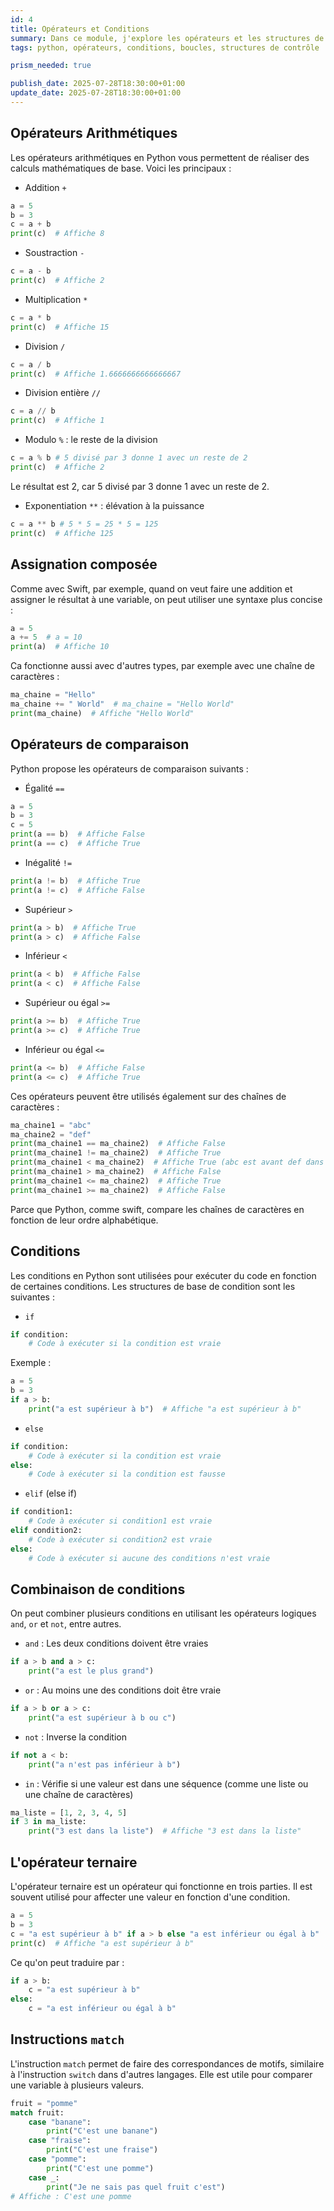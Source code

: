 ```yaml
---
id: 4
title: Opérateurs et Conditions
summary: Dans ce module, j'explore les opérateurs et les structures de contrôle de flux en Python, notamment les instructions conditionnelles et les boucles. Ces concepts sont essentiels pour créer des programmes logiques et interactifs.
tags: python, opérateurs, conditions, boucles, structures de contrôle

prism_needed: true

publish_date: 2025-07-28T18:30:00+01:00
update_date: 2025-07-28T18:30:00+01:00
---
```


## Opérateurs Arithmétiques

Les opérateurs arithmétiques en Python vous permettent de réaliser des calculs mathématiques de base. Voici les principaux :

- Addition `+`

```python
a = 5
b = 3
c = a + b
print(c)  # Affiche 8
```

- Soustraction `-`

```python
c = a - b
print(c)  # Affiche 2
```

- Multiplication `*`

```python
c = a * b
print(c)  # Affiche 15
```

- Division `/`

```python
c = a / b
print(c)  # Affiche 1.6666666666666667
```

- Division entière `//`

```python
c = a // b
print(c)  # Affiche 1
```

- Modulo `%` : le reste de la division

```python
c = a % b # 5 divisé par 3 donne 1 avec un reste de 2
print(c)  # Affiche 2
```

Le résultat est 2, car 5 divisé par 3 donne 1 avec un reste de 2.

- Exponentiation `**` : élévation à la puissance

```python
c = a ** b # 5 * 5 = 25 * 5 = 125
print(c)  # Affiche 125
```

## Assignation composée

Comme avec Swift, par exemple, quand on veut faire une addition et assigner le résultat à une variable, on peut utiliser une syntaxe plus concise :

```python
a = 5
a += 5  # a = 10
print(a)  # Affiche 10
```

Ca fonctionne aussi avec d'autres types, par exemple avec une chaîne de caractères :

```python
ma_chaine = "Hello"
ma_chaine += " World"  # ma_chaine = "Hello World"
print(ma_chaine)  # Affiche "Hello World"
```

## Opérateurs de comparaison

Python propose les opérateurs de comparaison suivants :

- Égalité `==`

```python
a = 5
b = 3
c = 5
print(a == b)  # Affiche False
print(a == c)  # Affiche True
```

- Inégalité `!=`

```python
print(a != b)  # Affiche True
print(a != c)  # Affiche False
```

- Supérieur `>`

```python
print(a > b)  # Affiche True
print(a > c)  # Affiche False
```

- Inférieur `<`

```python
print(a < b)  # Affiche False
print(a < c)  # Affiche False
```

- Supérieur ou égal `>=`

```python
print(a >= b)  # Affiche True
print(a >= c)  # Affiche True
```

- Inférieur ou égal `<=`

```python
print(a <= b)  # Affiche False
print(a <= c)  # Affiche True
```

Ces opérateurs peuvent être utilisés également sur des chaînes de caractères :

```python
ma_chaine1 = "abc"
ma_chaine2 = "def"
print(ma_chaine1 == ma_chaine2)  # Affiche False
print(ma_chaine1 != ma_chaine2)  # Affiche True
print(ma_chaine1 < ma_chaine2)  # Affiche True (abc est avant def dans l'ordre alphabétique)
print(ma_chaine1 > ma_chaine2)  # Affiche False
print(ma_chaine1 <= ma_chaine2)  # Affiche True
print(ma_chaine1 >= ma_chaine2)  # Affiche False
```

Parce que Python, comme swift, compare les chaînes de caractères en fonction de leur ordre alphabétique.

## Conditions

Les conditions en Python sont utilisées pour exécuter du code en fonction de certaines conditions. Les structures de base de condition sont les suivantes :

- `if`

```python
if condition:
    # Code à exécuter si la condition est vraie
```

Exemple : 

```python
a = 5
b = 3
if a > b:
    print("a est supérieur à b")  # Affiche "a est supérieur à b"
```

- `else`

```python
if condition:
    # Code à exécuter si la condition est vraie
else:
    # Code à exécuter si la condition est fausse
```

- `elif` (else if)

```python
if condition1:
    # Code à exécuter si condition1 est vraie
elif condition2:
    # Code à exécuter si condition2 est vraie
else:
    # Code à exécuter si aucune des conditions n'est vraie
```

## Combinaison de conditions

On peut combiner plusieurs conditions en utilisant les opérateurs logiques `and`, `or` et `not`, entre autres.

- `and` : Les deux conditions doivent être vraies

```python
if a > b and a > c:
    print("a est le plus grand")
```

- `or` : Au moins une des conditions doit être vraie

```python
if a > b or a > c:
    print("a est supérieur à b ou c")
```

- `not` : Inverse la condition

```python
if not a < b:
    print("a n'est pas inférieur à b")
```

- `in` : Vérifie si une valeur est dans une séquence (comme une liste ou une chaîne de caractères)

```python
ma_liste = [1, 2, 3, 4, 5]
if 3 in ma_liste:
    print("3 est dans la liste")  # Affiche "3 est dans la liste"
```

## L'opérateur ternaire

L'opérateur ternaire est un opérateur qui fonctionne en trois parties. Il est souvent utilisé pour affecter une valeur en fonction d'une condition.

```python
a = 5
b = 3
c = "a est supérieur à b" if a > b else "a est inférieur ou égal à b"
print(c)  # Affiche "a est supérieur à b"
```

Ce qu'on peut traduire par :

```python
if a > b:
    c = "a est supérieur à b"
else:
    c = "a est inférieur ou égal à b"
```

## Instructions `match`

L'instruction `match` permet de faire des correspondances de motifs, similaire à l'instruction `switch` dans d'autres langages. Elle est utile pour comparer une variable à plusieurs valeurs.

```python
fruit = "pomme"
match fruit:
    case "banane":
        print("C'est une banane")
    case "fraise":
        print("C'est une fraise")
    case "pomme":
        print("C'est une pomme")
    case _:
        print("Je ne sais pas quel fruit c'est")
# Affiche : C'est une pomme
```
